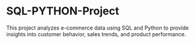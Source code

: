 # SQL-PYTHON-Project
This project analyzes e-commerce data using SQL and Python to provide insights into customer behavior, sales trends, and product performance.
